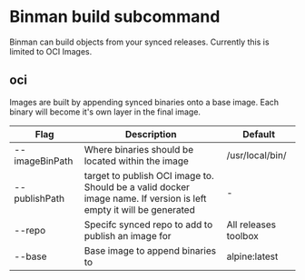 # Binman build subcommand
Binman can build objects from your synced releases. Currently this is limited to OCI Images.

## oci
Images are built by appending synced binaries onto a base image. Each binary will become it's own layer in the final image.

| Flag | Description | Default |
| ----------- | ----------- | ---------- |
| --imageBinPath | Where binaries should be located within the image | /usr/local/bin/ |
| --publishPath| target to publish OCI image to. Should be a valid docker image name. If version is left empty it will be generated | - |
| --repo | Specifc synced repo to add to publish an image for | All releases toolbox |
| --base | Base image to append binaries to | alpine:latest |
